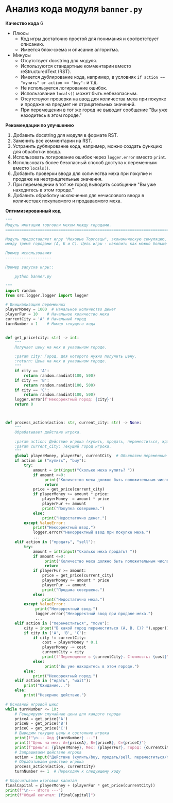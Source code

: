 # Анализ кода модуля `banner.py`

**Качество кода**
6
- Плюсы
    - Код игры достаточно простой для понимания и соответствует описанию.
    - Имеется блок-схема и описание алгоритма.
- Минусы
    - Отсутствует docstring для модуля.
    - Используются стандартные комментарии вместо reStructuredText (RST).
    - Имеется дублирование кода, например, в условиях `if action == "купить" or action == "buy":` и т.д.
    - Не используется логирование ошибок.
    - Использование `locals()` может быть небезопасным.
    - Отсутствуют проверки на ввод для количества меха при покупке и продаже на предмет не отрицательных значений.
    - При перемещении в тот же город не выводит сообщение "Вы уже находитесь в этом городе."

**Рекомендации по улучшению**
1. Добавить docstring для модуля в формате RST.
2. Заменить все комментарии на RST.
3. Устранить дублирование кода, например, можно создать функцию для обработки ввода.
4. Использовать логирование ошибок через `logger.error` вместо `print`.
5. Использовать более безопасный способ доступа к переменным вместо `locals()`.
6. Добавить проверки ввода для количества меха при покупке и продаже на неотрицательные значения.
7. При перемещении в тот же город выводить сообщение "Вы уже находитесь в этом городе."
8. Добавить обработку исключения для нечислового ввода в количествах покупаемого и продаваемого меха.

**Оптимизированный код**
```python
"""
Модуль имитации торговли мехом между городами.
=========================================================================================

Модуль предоставляет игру "Меховые Торговцы", экономическую симуляцию, где игрок торгует мехом
между тремя городами (А, Б и С). Цель игры - накопить как можно больше денег за 10 ходов.

Пример использования
--------------------

Пример запуска игры::

    python banner.py

"""
import random
from src.logger.logger import logger

# Инициализация переменных
playerMoney = 1000  # Начальное количество денег
playerFur = 10    # Начальное количество меха
currentCity = 'A' # Начальный город
turnNumber = 1    # Номер текущего хода


def get_price(city: str) -> int:
    """
    Получает цену на мех в указанном городе.

    :param city: Город, для которого нужно получить цену.
    :return: Цена на мех в указанном городе.
    """
    if city == 'A':
        return random.randint(100, 500)
    if city == 'B':
        return random.randint(100, 500)
    if city == 'C':
        return random.randint(100, 500)
    logger.error(f'Некорректный город: {city}')
    return 0



def process_action(action: str, current_city: str) -> None:
    """
    Обрабатывает действие игрока.

    :param action: Действие игрока (купить, продать, переместиться, ждать).
    :param current_city: Текущий город игрока.
    """
    global playerMoney, playerFur, currentCity  # Объявляем переменные как глобальные
    if action in ("купить", "buy"):
        try:
            amount = int(input("Сколько меха купить? "))
            if amount <=0:
                 print("Количество меха должно быть положительным числом.")
                 return
            price = get_price(current_city)
            if playerMoney >= amount * price:
                playerMoney -= amount * price
                playerFur += amount
                print("Покупка совершена.")
            else:
                print("Недостаточно денег.")
        except ValueError:
            print("Некорректный ввод.")
            logger.error("Некорректный ввод при покупке меха.")
            ...
    elif action in ("продать", "sell"):
        try:
            amount = int(input("Сколько меха продать? "))
            if amount <=0:
                 print("Количество меха должно быть положительным числом.")
                 return
            if playerFur >= amount:
                price = get_price(current_city)
                playerMoney += amount * price
                playerFur -= amount
                print("Продажа совершена.")
            else:
                print("Недостаточно меха.")
        except ValueError:
             print("Некорректный ввод.")
             logger.error("Некорректный ввод при продаже меха.")
             ...
    elif action in ("переместиться", "move"):
        city = input("В какой город переместиться (A, B, C)? ").upper()
        if city in ('A', 'B', 'C'):
            if city != currentCity:
                cost = playerMoney * 0.1
                playerMoney -= cost
                currentCity = city
                print(f"Перемещение в {currentCity}. Стоимость: {cost}")
            else:
                 print("Вы уже находитесь в этом городе.")
        else:
            print("Некорректный город.")
    elif action in ("ждать", "wait"):
        print("Ожидание...")
    else:
        print("Неверное действие.")

# Основной игровой цикл
while turnNumber <= 10:
    # Генерируем случайные цены для каждого города
    priceA = get_price('A')
    priceB = get_price('B')
    priceC = get_price('C')
    # Выводим текущие цены и состояние игрока
    print(f"\n--- Ход {turnNumber} ---")
    print(f"Цены на мех: A={priceA}, B={priceB}, C={priceC}")
    print(f"Деньги: {playerMoney}, Мех: {playerFur}, Город: {currentCity}")
    # Запрашиваем действие игрока
    action = input("Действие (купить/buy, продать/sell, переместиться/move, ждать/wait): ").lower()
    # Обрабатываем действие игрока
    process_action(action, currentCity)
    turnNumber += 1  # Переходим к следующему ходу

# Подсчитываем итоговый капитал
finalCapital = playerMoney + (playerFur * get_price(currentCity))
print(f"\n--- Итого ---")
print(f"Общий капитал: {finalCapital}")
```